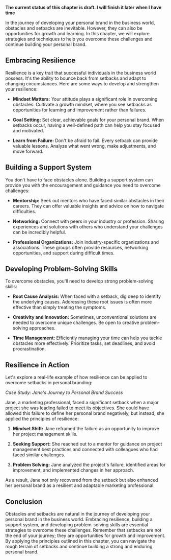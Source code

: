 **The current status of this chapter is draft. I will finish it later when I have time**

In the journey of developing your personal brand in the business world, obstacles and setbacks are inevitable. However, they can also be opportunities for growth and learning. In this chapter, we will explore strategies and techniques to help you overcome these challenges and continue building your personal brand.

Embracing Resilience
--------------------

Resilience is a key trait that successful individuals in the business world possess. It's the ability to bounce back from setbacks and adapt to changing circumstances. Here are some ways to develop and strengthen your resilience:

* **Mindset Matters:** Your attitude plays a significant role in overcoming obstacles. Cultivate a growth mindset, where you see setbacks as opportunities for learning and improvement rather than failures.

* **Goal Setting:** Set clear, achievable goals for your personal brand. When setbacks occur, having a well-defined path can help you stay focused and motivated.

* **Learn from Failure:** Don't be afraid to fail. Every setback can provide valuable lessons. Analyze what went wrong, make adjustments, and move forward.

Building a Support System
-------------------------

You don't have to face obstacles alone. Building a support system can provide you with the encouragement and guidance you need to overcome challenges:

* **Mentorship:** Seek out mentors who have faced similar obstacles in their careers. They can offer valuable insights and advice on how to navigate difficulties.

* **Networking:** Connect with peers in your industry or profession. Sharing experiences and solutions with others who understand your challenges can be incredibly helpful.

* **Professional Organizations:** Join industry-specific organizations and associations. These groups often provide resources, networking opportunities, and support during difficult times.

Developing Problem-Solving Skills
---------------------------------

To overcome obstacles, you'll need to develop strong problem-solving skills:

* **Root Cause Analysis:** When faced with a setback, dig deep to identify the underlying causes. Addressing these root issues is often more effective than simply treating the symptoms.

* **Creativity and Innovation:** Sometimes, unconventional solutions are needed to overcome unique challenges. Be open to creative problem-solving approaches.

* **Time Management:** Efficiently managing your time can help you tackle obstacles more effectively. Prioritize tasks, set deadlines, and avoid procrastination.

Resilience in Action
--------------------

Let's explore a real-life example of how resilience can be applied to overcome setbacks in personal branding:

*Case Study: Jane's Journey to Personal Brand Success*

Jane, a marketing professional, faced a significant setback when a major project she was leading failed to meet its objectives. She could have allowed this failure to define her personal brand negatively, but instead, she applied the principles of resilience:

1. **Mindset Shift:** Jane reframed the failure as an opportunity to improve her project management skills.

2. **Seeking Support:** She reached out to a mentor for guidance on project management best practices and connected with colleagues who had faced similar challenges.

3. **Problem Solving:** Jane analyzed the project's failure, identified areas for improvement, and implemented changes in her approach.

As a result, Jane not only recovered from the setback but also enhanced her personal brand as a resilient and adaptable marketing professional.

Conclusion
----------

Obstacles and setbacks are natural in the journey of developing your personal brand in the business world. Embracing resilience, building a support system, and developing problem-solving skills are essential strategies to overcome these challenges. Remember that setbacks are not the end of your journey; they are opportunities for growth and improvement. By applying the principles outlined in this chapter, you can navigate the rough terrain of setbacks and continue building a strong and enduring personal brand.
